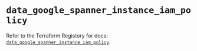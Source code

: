 # `data_google_spanner_instance_iam_policy`

Refer to the Terraform Registory for docs: [`data_google_spanner_instance_iam_policy`](https://registry.terraform.io/providers/hashicorp/google/5.21.0/docs/data-sources/spanner_instance_iam_policy).
